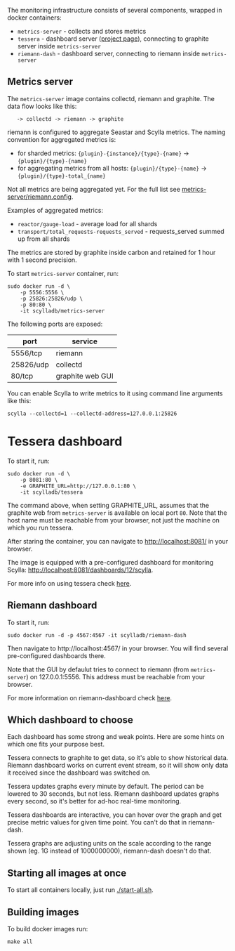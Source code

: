 

The monitoring infrastructure consists of several components, wrapped in docker containers:
 * `metrics-server` - collects and stores metrics
 * `tessera` - dashboard server ([project page](https://github.com/urbanairship/tessera)), connecting to graphite server inside `metrics-server`
 * `riemann-dash` - dashboard server, connecting to riemann inside `metrics-server`

## Metrics server

The `metrics-server` image contains collectd, riemann and graphite. The data flow looks like this:

```
   -> collectd -> riemann -> graphite
```

riemann is configured to aggregate Seastar and Scylla metrics. The naming convention for aggregated metrics is:
 * for sharded metrics: `{plugin}-{instance}/{type}-{name}` -> `{plugin}/{type}-{name}`
 * for aggregating metrics from all hosts: `{plugin}/{type}-{name}` -> `{plugin}/{type}-total_{name}`

Not all metrics are being aggregated yet. For the full list see [metrics-server/riemann.config](metrics-server/riemann.config).

Examples of aggregated metrics:
 * `reactor/gauge-load` - average load for all shards
 * `transport/total_requests-requests_served` - requests_served summed up from all shards
 
The metrics are stored by graphite inside carbon and retained for 1 hour with 1 second precision. 

To start `metrics-server` container, run:

```
sudo docker run -d \
	-p 5556:5556 \
	-p 25826:25826/udp \
	-p 80:80 \
	-it scylladb/metrics-server
```

The following ports are exposed:

 port | service
 ---- | ----
 5556/tcp | riemann
 25826/udp | collectd
 80/tcp | graphite web GUI

You can enable Scylla to write metrics to it using command line arguments like this:

```
scylla --collectd=1 --collectd-address=127.0.0.1:25826

```

# Tessera dashboard

To start it, run:

```
sudo docker run -d \
    -p 8081:80 \
    -e GRAPHITE_URL=http://127.0.0.1:80 \
    -it scylladb/tessera
```

The command above, when setting GRAPHITE_URL, assumes that the graphite web
from `metrics-server` is available on local port `80`. Note that the host name
must be reachable from your browser, not just the machine on which you run
tessera.

After staring the container, you can navigate to [http://localhost:8081/](http://localhost:8081/) in your browser.

The image is equipped with a pre-configured dashboard for monitoring Scylla: [http://localhost:8081/dashboards/12/scylla](http://localhost:8081/dashboards/12/scylla).

For more info on using tessera check [here](http://urbanairship.github.io/tessera/docs/).

## Riemann dashboard

To start it, run:

```
sudo docker run -d -p 4567:4567 -it scylladb/riemann-dash
```

Then navigate to http://localhost:4567/ in your browser. You will find several pre-configured dashboards there.

Note that the GUI by defaulut tries to connect to riemann (from `metrics-server`) on 127.0.0.1:5556. This address must be reachable from your browser.

For more information on riemann-dashboard check [here](http://riemann.io/dashboard.html).

## Which dashboard to choose

Each dashboard has some strong and weak points. Here are some hints on which one fits your purpose best.

Tessera connects to graphite to get data, so it's able to show historical data. Riemann dashboard works on current event stream, so it will show only data it received since the dashboard was switched on.

Tessera updates graphs every minute by default. The period can be lowered to 30 seconds, but not less. Riemann dashboard updates graphs every second, so it's better for ad-hoc real-time monitoring.

Tessera dashboards are interactive, you can hover over the graph and get precise metric values for given time point. You can't do that in riemann-dash.

Tessera graphs are adjusting units on the scale according to the range shown (eg. 1G instead of 1000000000), riemann-dash doesn't do that.

## Starting all images at once

To start all containers locally, just run [./start-all.sh](./start-all.sh).

## Building images

To build docker images run:

```
make all
```
